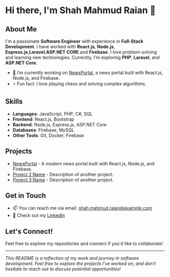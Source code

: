 # Hi there, I'm Shah Mahmud Raian 👋

## About Me

I'm a passionate **Software Engineer** with experience in **Full-Stack Development**. I have worked with **React.js**, **Node.js**, **Express.js**,**Laravel**,**ASP.NET CORE** and **Firebase**. I love problem-solving and learning new technologies. Currently, I'm exploring **PHP**, **Laravel**, and **ASP.NET Core**.

- 🔭 I’m currently working on [NewsPortal](https://dragon-news-772e7.web.app/), a news portal built with React.js, Node.js, and Firebase.
- ⚡ Fun fact: I love playing chess and solving complex algorithms.

## Skills

- **Languages**: JavaScript, PHP, C#, SQL
- **Frontend**: React.js, Bootstrap
- **Backend**: Node.js, Express.js, ASP.NET Core
- **Databases**: Firebase, MySQL
- **Other Tools**: Git, Docker, Firebase

## Projects

- [NewsPortal](https://dragon-news-772e7.web.app/) - A modern news portal built with React.js, Node.js, and Firebase.
- [Project 2 Name](#) - Description of another project.
- [Project 3 Name](#) - Description of another project.

## Get in Touch

- 📫 You can reach me via email: shah.mahmud.raian@example.com
- 💼 Check out my [LinkedIn](https://www.linkedin.com/in/mahmudraian/)


## Let's Connect!

Feel free to explore my repositories and connect if you'd like to collaborate!

---

*This README is a reflection of my work and journey in software development. Feel free to explore the projects I've worked on, and don't hesitate to reach out to discuss potential opportunities!*

